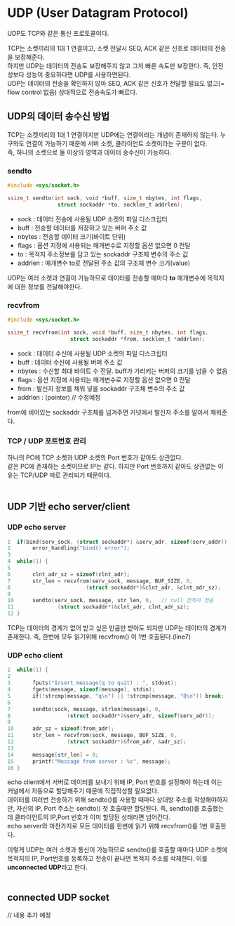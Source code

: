 # UDP (User Datagram Protocol)

UDP도 TCP와 같은 통신 프로토콜이다.<br>

TCP는 소켓끼리의 1대 1 연결이고, 소켓 전달시 SEQ, ACK 같은 신호로 데이터의 전송을 보장해준다.<br>
하지만 UDP는 데이터의 전송도 보장해주지 않고 그저 빠른 속도만 보장한다. 즉, 안전성보다 성능이 중요하다면 UDP를 사용하면된다.<br>
UDP는 데이터의 전송을 확인하지 않아 SEQ, ACK 같은 신호가 전달할 필요도 없고(= flow control 없음) 상대적으로 전송속도가 빠르다.<br>

## UDP의 데이터 송수신 방법

TCP는 소켓끼리의 1대 1 연결이지만 UDP에는 연결이라는 개념이 존재하지 않는다. 누구와도 연결이 가능하기 때문에 서버 소켓, 클라이언트 소켓이라는 구분이 없다.<br>
즉, 하나의 소켓으로 둘 이상의 영역과 데이터 송수신이 가능하다.<br>

### sendto

```c
#include <sys/socket.h>

ssize_t sendto(int sock, void *buff, size_t nbytes, int flags,
                struct sockaddr *to, socklen_t addrlen);
```

- sock : 데이터 전송에 사용될 UDP 소켓의 파일 디스크립터
- buff : 전송할 데이터를 저장하고 있는 버퍼 주소 값
- nbytes : 전송할 데이터 크기(바이트 단위)
- flags : 옵션 지정에 사용되는 매개변수로 지정할 옵션 없으면 0 전달
- to : 목적지 주소정보를 담고 있는 sockaddr 구조체 변수의 주소 값
- addrlen : 매개변수 to로 전달된 주소 값의 구조체 변수 크기(value)

UDP는 여러 소켓과 연결이 가능하므로 데이터를 전송할 때마다 **to** 매개변수에 목적지에 대한 정보를 전달해야한다.<br>

### recvfrom

```c
#include <sys/socket.h>

ssize_t recvfrom(int sock, void *buff, size_t nbytes, int flags,
                    struct sockaddr *from, socklen_t *addrlen);
```

- sock : 데이터 수신에 사용될 UDP 소켓의 파일 디스크립터
- buff : 데이터 수신에 사용될 버퍼 주소 값
- nbytes : 수신할 최대 바이트 수 전달. buff가 가리키는 버퍼의 크기를 넘을 수 없음
- flags : 옵션 지정에 사용되는 매개변수로 지정할 옵션 없으면 0 전달
- from : 발신지 정보를 채워 넣을 sockaddr 구조체 변수의 주소 값
- addrlen : (pointer) // 수정예정

from에 비어있는 sockaddr 구조체를 넘겨주면 커넛에서 발신자 주소를 알아서 채워준다.<br>

### TCP / UDP 포트번호 관리

하나의 PC에 TCP 소켓과 UDP 소켓의 Port 번호가 같아도 상관없다.<br>
같은 PC에 존재하는 소켓이므로 IP는 같다. 하지만 Port 번호까지 같아도 상관없는 이유는 TCP/UDP 따로 관리되기 때문이다.<br><br>

## UDP 기반 echo server/client

### UDP echo server

```c
1  if(bind(serv_sock, (struct sockaddr*) &serv_adr, sizeof(serv_addr)) == -1)
2       error_handling("bind() error");
3   
4  while(1) {
5    
6       clnt_adr_sz = sizeof(clnt_adr);
7       str_len = recvfrom(serv_sock, message, BUF_SIZE, 0,
8                        (struct sockaddr*)&clnt_adr, &clnt_adr_sz);
9 
10      sendto(serv_sock, message, str_len, 0,   // null 전까지 전송
11              (struct sockaddr*)&clnt_adr, clnt_adr_sz);
12 }
```

TCP는 데이터의 경계가 없어 받고 싶은 만큼만 받아도 되지만 UDP는 데이터의 경계가 존재한다. 즉, 한번에 모두 읽기위해 recvfrom() 이 1번 호출된다.(line7)<br>

### UDP echo client

```c
1  while(1) {
2       
3       fputs("Insert message(q to quit) : ", stdout);
4       fgets(message, sizeof(message), stdin);
5       if(!strcmp(message, "q\n") || !strcmp(message, "Q\n")) break;    
6       
7       sendto(sock, message, strlen(message), 0,
8                  (struct sockaddr*)&serv_adr, sizeof(serv_adr));
9       
10      adr_sz = sizeof(from_adr);
11      str_len = recvfrom(sock, message, BUF_SIZE, 0,
12                 (struct sockaddr*)&from_adr, &adr_sz);
13 
14      message[str_len] = 0;
15      printf("Message from server : %s", message);
16 }
```

echo client에서 서버로 데이터를 보내기 위해 IP, Port 번호를 설정해야 하는데 이는 커널에서 자동으로 할당해주기 때문에 직접작성할 필요없다.<br>
데이터를 여러번 전송하기 위해 sendto()를 사용할 때마다 상대방 주소를 작성해야하지만, 자신의 IP, Port 주소는 sendto() 첫 호출때만 할당된다. 즉, sendto()를 호출했는데 클라이언트의 IP,Port 번호가 이미 할당된 상태라면 넘어간다.<br>
echo server와 마찬가지로 모든 데이터를 한번에 읽기 위해 recvfrom()를 1번 호출한다.<br>

이렇게 UDP는 여러 소켓과 통신이 가능하므로 sendto()를 호출할 때마다 UDP 소켓에 목적지의 IP, Port번호를 등록하고 전송이 끝나면 목적지 주소를 삭제한다. 이를 **unconnected UDP**라고 한다.<br><br>

## connected UDP socket

// 내용 추가 예정